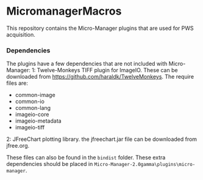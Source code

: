 # MicromanagerMacros
This repository contains the Micro-Manager plugins that are used for PWS acquisition.

### Dependencies
The plugins have a few dependencies that are not included with Micro-Manager:
1: Twelve-Monkeys TIFF plugin for ImageIO. These can be downloaded from https://github.com/haraldk/TwelveMonkeys. The require files
are: 
  - common-image
  - common-io
  - common-lang
  - imageio-core
  - imageio-metadata
  - imageio-tiff

2: JFreeChart plotting library. the jfreechart.jar file can be downloaded from jfree.org.

These files can also be found in the `bindist` folder.
These extra dependencies should be placed in `Micro-Manager-2.0gamma\plugins\micro-manager`.
